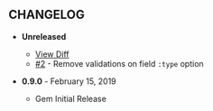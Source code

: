CHANGELOG
---------

- **Unreleased**
  - [View Diff](https://github.com/westonganger/sexy_form.rb/compare/v0.9.0...master)
  - [#2](https://github.com/westonganger/sexy_form.rb/pulls/2) - Remove validations on field `:type` option

- **0.9.0** - February 15, 2019
  - Gem Initial Release
